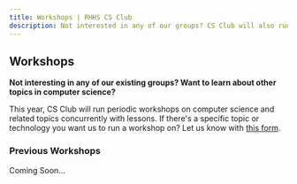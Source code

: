 ```yaml
---
title: Workshops | RHHS CS Club
description: Not interested in any of our groups? CS Club will also run periodic workshops on computer science-adjacent topics concurrently with lessons.
---
```


## Workshops

**Not interesting in any of our existing groups? Want to learn about other topics in computer science?**

This year, CS Club will run periodic workshops on computer science and related topics concurrently with lessons. If there's a specific topic or technology you want us to run a workshop on? Let us know with [this form](/link).

### Previous Workshops

Coming Soon...
